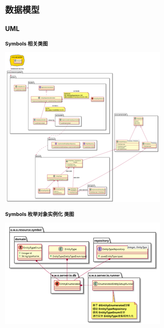 # 数据模型


## UML

### Symbols 相关类图
![Symbols UML 类图](symbols.svg)

### Symbols 枚举对象实例化 类图
![Symbols UML 类图](symbols-serializer.svg)

